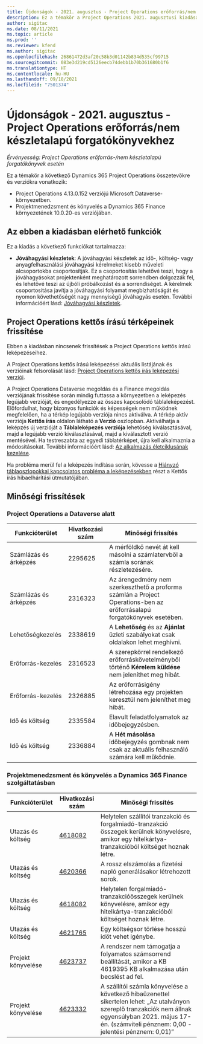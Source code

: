 ```yaml
---
title: Újdonságok - 2021. augusztus - Project Operations erőforrás/nem készletalapú forgatókönyvekhez
description: Ez a témakör a Project Operations 2021. augusztusi kiadásában elérhető minőségi frissítésekről nyújt tájékoztatást az erőforrás/nem készletalapú forgatókönyvek esetében.
author: sigitac
ms.date: 08/11/2021
ms.topic: article
ms.prod: ''
ms.reviewer: kfend
ms.author: sigitac
ms.openlocfilehash: 26861472d3af20c58b3d01142b834d535cf99715
ms.sourcegitcommit: 083e3d219cd5126eecb74debb1b70b361680b1f6
ms.translationtype: HT
ms.contentlocale: hu-HU
ms.lasthandoff: 09/18/2021
ms.locfileid: "7501374"
---
```

# <a name="whats-new-august-2021---project-operations-for-resourcenon-stocked-based-scenarios"></a>Újdonságok - 2021. augusztus - Project Operations erőforrás/nem készletalapú forgatókönyvekhez

*Érvényesség: Project Operations erőforrás-/nem készletalapú forgatókönyvek esetén*

Ez a témakör a következő Dynamics 365 Project Operations összetevőkre és verziókra vonatkozik:

   - Project Operations 4.13.0.152 verziójú Microsoft Dataverse-környezetben.
   - Projektmenedzsment és könyvelés a Dynamics 365 Finance környezetének 10.0.20-es verziójában.

## <a name="features-included-in-this-release"></a>Az ebben a kiadásban elérhető funkciók

Ez a kiadás a következő funkciókat tartalmazza:

- **Jóváhagyási készletek**: A jóváhagyási készletek az idő-, költség- vagy anyagfelhasználási jóváhagyási kérelmeket kisebb műveleti alcsoportokba csoportosítják. Ez a csoportosítás lehetővé teszi, hogy a jóváhagyásokat projektenként meghatározott sorrendben dolgozzák fel, és lehetővé teszi az újbóli próbálkozást és a sorrendiséget. A kérelmek csoportosítása javítja a jóváhagyási folyamat megbízhatóságát és nyomon követhetőségét nagy mennyiségű jóváhagyás esetén. További információért lásd: [Jóváhagyási készletek](../approvals/approval-sets.md).

## <a name="project-operations-dual-write-maps-updates"></a>Project Operations kettős írású térképeinek frissítése

Ebben a kiadásban nincsenek frissítések a Project Operations kettős írású leképezéseihez.

A Project Operations kettős írású leképezései aktuális listájának és verzióinak felsorolását lásd: [Project Operations kettős írás leképezési verziói](../environment/resource-dual-write-maps.md).

A Project Operations Dataverse megoldás és a Finance megoldás verziójának frissítése során mindig futtassa a környezetben a leképezés legújabb verzióját, és engedélyezze az összes kapcsolódó táblaleképezést. Előfordulhat, hogy bizonyos funkciók és képességek nem működnek megfelelően, ha a térkép legújabb verziója nincs aktiválva. A térkép aktív verziója **Kettős írás** oldalon látható a **Verzió** oszlopban. Aktiválhatja a leképzés új verzióját a **Táblaleképezés verziója** lehetőség kiválasztásával, majd a legújabb verzió kiválasztásával, majd a kiválasztott verzió mentésével. Ha testreszabta az egyedi táblatérképet, újra kell alkalmaznia a módosításokat. További információért lásd: [Az alkalmazás életciklusának kezelése](/dynamics365/fin-ops-core/dev-itpro/data-entities/dual-write/app-lifecycle-management).

Ha probléma merül fel a leképezés indítása során, kövesse a [Hiányzó táblaoszlopokkal kapcsolatos probléma a leképezésekben](/dynamics365/fin-ops-core/dev-itpro/data-entities/dual-write/dual-write-troubleshooting-finops-upgrades#missing-table-columns-issue-on-maps) részt a Kettős írás hibaelhárítási útmutatójában.

## <a name="quality-updates"></a>Minőségi frissítések

### <a name="project-operations-on-dataverse"></a>Project Operations a Dataverse alatt

| **Funkcióterület** | **Hivatkozási szám** | **Minőségi frissítés** |
| --- | --- | --- |
| Számlázás és árképzés | 2295625 | A mérföldkő nevét át kell másolni a számlatervből a számla sorának részletezésére. |
| Számlázás és árképzés | 2316323 | Az árengedmény nem szerkeszthető a proforma számlán a Project Operations-ben az erőforrásalapú forgatókönyvek esetében. |
|   Lehetőségkezelés | 2338619 | A **Lehetőség** és az **Ajánlat** üzleti szabályokat csak oldalakon lehet meghívni. |
| Erőforrás-kezelés | 2316523 | A szerepkörrel rendelkező erőforráskövetelményből történő **Kérelem küldése** nem jeleníthet meg hibát. |
| Erőforrás-kezelés | 2326885 | Az erőforrásigény létrehozása egy projekten keresztül nem jeleníthet meg hibát. |
| Idő és költség | 2335584 | Elavult feladatfolyamatok az időbejegyzésben. |
| Idő és költség | 2336884 | A **Hét másolása** időbejegyzés gombnak nem csak az aktuális felhasználó számára kell működnie. |


### <a name="project-management-and-accounting-on-dynamics-365-finance"></a>Projektmenedzsment és könyvelés a Dynamics 365 Finance szolgáltatásban

| Funkcióterület | Hivatkozási szám | Minőségi frissítés |
| --- | --- | --- |
| Utazás és költség | [4618082](https://fix.lcs.dynamics.com/Issue/Details?kb=4618082&amp;bugId=583101&amp;dbType=3&amp;qc=9c85ac8ca1e5e9cd07fac9e9aa2cb0914724e28b86ad3339dacf7741f554c605) | Helytelen szállítói tranzakció és forgalmiadó-tranzakció összegek kerülnek könyvelésre, amikor egy hitelkártya-tranzakcióból költséget hoznak létre. |
| Utazás és költség | [4620366](https://fix.lcs.dynamics.com/Issue/Details?kb=4620366&amp;bugId=579485&amp;dbType=3&amp;qc=e864789bd95505ea624c537d585bf113c2de60b97c88439d44693dbd85aa8e92) | A rossz elszámolás a fizetési napló generálásakor létrehozott sorok. |
| Utazás és költség | [4618082](https://fix.lcs.dynamics.com/Issue/Details?kb=4618082&amp;bugId=583101&amp;dbType=3&amp;qc=9c85ac8ca1e5e9cd07fac9e9aa2cb0914724e28b86ad3339dacf7741f554c605) | Helytelen forgalmiadó-tranzakcióösszegek kerülnek könyvelésre, amikor egy hitelkártya-tranzakcióból költséget hoznak létre. |
| Utazás és költség | [4621765](https://fix.lcs.dynamics.com/Issue/Details?kb=4621765&amp;bugId=587306&amp;dbType=3&amp;qc=6fbfad0123d4e95eaf8d5a5a2f6c354577c991b7905c852ab02d1f94e728a876) | Egy költségsor törlése hosszú időt vehet igénybe. |
| Projekt könyvelése | [4623737](https://fix.lcs.dynamics.com/Issue/Details?kb=4623737&amp;bugId=598109&amp;dbType=3&amp;qc=4101fc5865201e21815299f2ff11ae46d5d5370510868df86c25ee09a8ca1a0c) | A rendszer nem támogatja a folyamatos számsorrend beállítását, amikor a KB 4619395 KB alkalmazása után becslést ad fel. |
| Projekt könyvelése | [4623332](https://fix.lcs.dynamics.com/Issue/Details?kb=4623332&amp;bugId=586034&amp;dbType=3&amp;qc=2f64bb1977c4a9c9dd2ce9de7e72230b86eca14b6295c5bbfb614ea97ad81caf) | A szállítói számla könyvelése a következő hibaüzenettel sikertelen lehet: „Az utalványon szereplő tranzakciók nem állnak egyensúlyban 2021. május 17-én. (számviteli pénznem: 0,00 - jelentési pénznem: 0,01)” |
